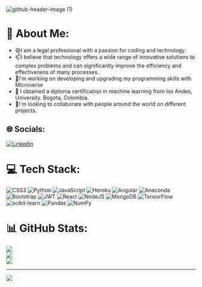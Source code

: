 


![github-header-image (1)](https://user-images.githubusercontent.com/68881261/235277867-51f38af1-63a5-4b71-9b22-93f75452515a.png)


# 💫 About Me:
- 😄I am a legal professional with a passion for coding and technology. 
- 📫I believe that technology offers a wide range of innovative solutions to complex problems and can significantly improve the     efficiency and effectiveness of many processes.
- 🔭I'm working on developing and upgrading my programming skills with Microverse<br>
- 🌱 I obtained a diploma certification in machine learning from los Andes, University. Bogota, Colombia. <br>
- 🤔I´m looking to collaborate with people around the world on different projects.<br>


## 🌐 Socials:
[![LinkedIn](https://img.shields.io/badge/LinkedIn-%230077B5.svg?logo=linkedin&logoColor=white)](https://linkedin.com/in/https://www.linkedin.com/in/daniela-moreno-06a139124/) 

# 💻 Tech Stack:
![CSS3](https://img.shields.io/badge/css3-%231572B6.svg?style=for-the-badge&logo=css3&logoColor=white) ![Python](https://img.shields.io/badge/python-3670A0?style=for-the-badge&logo=python&logoColor=ffdd54) ![JavaScript](https://img.shields.io/badge/javascript-%23323330.svg?style=for-the-badge&logo=javascript&logoColor=%23F7DF1E) ![Heroku](https://img.shields.io/badge/heroku-%23430098.svg?style=for-the-badge&logo=heroku&logoColor=white) ![Angular](https://img.shields.io/badge/angular-%23DD0031.svg?style=for-the-badge&logo=angular&logoColor=white) ![Anaconda](https://img.shields.io/badge/Anaconda-%2344A833.svg?style=for-the-badge&logo=anaconda&logoColor=white) ![Bootstrap](https://img.shields.io/badge/bootstrap-%23563D7C.svg?style=for-the-badge&logo=bootstrap&logoColor=white) ![JWT](https://img.shields.io/badge/JWT-black?style=for-the-badge&logo=JSON%20web%20tokens) ![React](https://img.shields.io/badge/react-%2320232a.svg?style=for-the-badge&logo=react&logoColor=%2361DAFB) ![NodeJS](https://img.shields.io/badge/node.js-6DA55F?style=for-the-badge&logo=node.js&logoColor=white) ![MongoDB](https://img.shields.io/badge/MongoDB-%234ea94b.svg?style=for-the-badge&logo=mongodb&logoColor=white) ![TensorFlow](https://img.shields.io/badge/TensorFlow-%23FF6F00.svg?style=for-the-badge&logo=TensorFlow&logoColor=white) ![scikit-learn](https://img.shields.io/badge/scikit--learn-%23F7931E.svg?style=for-the-badge&logo=scikit-learn&logoColor=white) ![Pandas](https://img.shields.io/badge/pandas-%23150458.svg?style=for-the-badge&logo=pandas&logoColor=white) ![NumPy](https://img.shields.io/badge/numpy-%23013243.svg?style=for-the-badge&logo=numpy&logoColor=white)
# 📊 GitHub Stats:
![](https://github-readme-stats.vercel.app/api?username=danielamoreno699&theme=grey&hide_border=false&include_all_commits=false&count_private=false)<br/>
![](https://github-readme-streak-stats.herokuapp.com/?user=danielamoreno699&theme=light&hide_border=false)<br/>
![](https://github-readme-stats.vercel.app/api/top-langs/?username=danielamoreno699&theme=light&hide_border=false&include_all_commits=false&count_private=false&layout=compact)

---
[![](https://visitcount.itsvg.in/api?id=danielamoreno699&icon=0&color=0)](https://visitcount.itsvg.in)

<!-- Proudly created with GPRM ( https://gprm.itsvg.in ) -->
